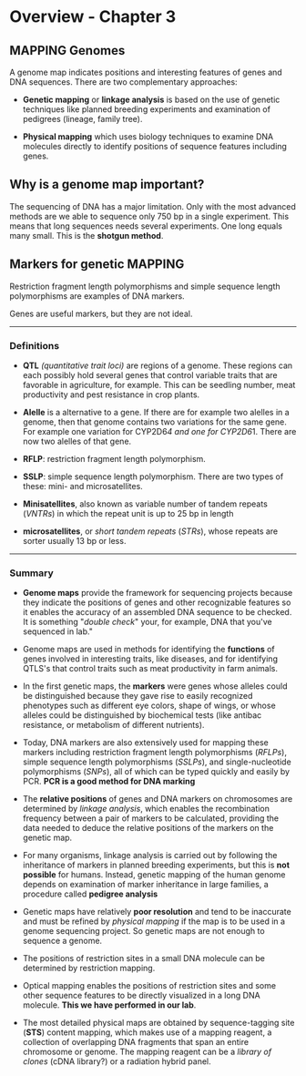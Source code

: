 # Overview - Chapter 3
## MAPPING Genomes

A genome map indicates positions and interesting features of genes and DNA sequences. There are two complementary approaches:

- **Genetic mapping** or **linkage analysis** is based on the use of genetic techniques like planned breeding experiments and examination of pedigrees (lineage, family tree).

- **Physical mapping** which uses biology techniques to examine DNA molecules directly to identify positions of sequence features including genes.

## Why is a genome map important?

The sequencing of DNA has a major limitation. Only with the most advanced methods are we able to sequence only 750 bp in a single experiment. This means that long sequences needs several experiments. One long equals many small. This is the **shotgun method**.



## Markers for genetic MAPPING

Restriction fragment length polymorphisms and simple sequence length polymorphisms are examples of DNA markers.

Genes are useful markers, but they are not ideal.



---

### Definitions

- **QTL** *(quantitative trait loci)* are regions of a genome. These regions can each possibly hold several genes that control variable traits that are favorable in agriculture, for example. This can be seedling number, meat productivity and pest resistance in crop plants.

- **Alelle** is a alternative to a gene. If there are for example two alelles in a genome, then that genome contains two variations for the same gene. For example one variation for CYP2D6*4 and one for CYP2D6*1. There are now two alelles of that gene.

- **RFLP**: restriction fragment length polymorphism.

- **SSLP**: simple sequence length polymorphism. There are two types of these: mini- and microsatellites.

- **Minisatellites**, also known as variable number of tandem repeats (*VNTRs*) in which the repeat unit is up to 25 bp in length

- **microsatellites**, or *short tandem repeats* (*STRs*), whose repeats are sorter usually 13 bp or less.



---

### Summary

- **Genome maps** provide the framework for sequencing projects because they indicate the positions of genes and other recognizable features so it enables the accuracy of an assembled DNA sequence to be checked. It is something "*double check*" your, for example, DNA that you've sequenced in lab."

- Genome maps are used in methods for identifying the **functions** of genes involved in interesting traits, like diseases, and for identifying QTLS's that control traits such as meat productivity in farm animals.

- In the first genetic maps, the **markers** were genes whose alleles could be distinguished because they gave rise to easily recognized phenotypes such as different eye colors, shape of wings, or whose alleles could be distinguished by biochemical tests (like antibac resistance, or metabolism of different nutrients).

- Today, DNA markers are also extensively used for mapping these markers including restriction fragment length polymorphisms (*RFLPs*), simple sequence length polymorphisms (*SSLPs*), and single-nucleotide polymorphisms (*SNPs*), all of which can be typed quickly and easily by PCR. **PCR is a good method for DNA marking**

- The **relative positions** of genes and DNA markers on chromosomes are determined by *linkage analysis*, which enables the recombination frequency between a pair of markers to be calculated, providing the data needed to deduce the relative positions of the markers on the genetic map.

- For many organisms, linkage analysis is carried out by following the inheritance of markers in planned breeding experiments, but this is **not possible** for humans. Instead, genetic mapping of the human genome depends on examination of marker inheritance in large families, a procedure called **pedigree analysis**

- Genetic maps have relatively **poor resolution** and tend to be inaccurate and must be refined by *physical mapping* if the map is to be used in a genome sequencing project. So genetic maps are not enough to sequence a genome.

- The positions of restriction sites in a small DNA molecule can be determined by restriction mapping.

- Optical mapping enables the positions of restriction sites and some other sequence features to be directly visualized in a long DNA molecule. **This we have performed in our lab**.

- The most detailed physical maps are obtained by sequence-tagging site (**STS**) content mapping, which makes use of a mapping reagent, a collection of overlapping DNA fragments that span an entire chromosome or genome. The mapping reagent can be a *library of clones* (cDNA library?) or a radiation hybrid panel.
